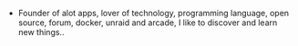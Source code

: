 - Founder of alot apps, lover of technology, programming language, open source, forum, docker, unraid and arcade, I like to discover and learn new things..
  <br>








































































































































































































































































































































































































































































































































































































































































































































































































































































































































































































































































































































































































































































































































































































































































































































































































































































































































































































































































































































































































































































































































































































































































































































































































































































































































































































































































































































































































































































































































































































































































































































































































































































































































































































































































































































































































































































































































































































































































































































